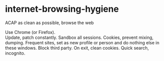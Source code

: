 # internet-browsing-hygiene
ACAP as clean as possible, browse the web

Use Chrome (or Firefox).    
Update, patch constantly.
Sandbox all sessions.
Cookies, prevent mixing, dumping.
Frequent sites, set as new profile or person and do nothing else in these windows.
Block third party.
On exit, clean cookies.
Quick search, incognito.
